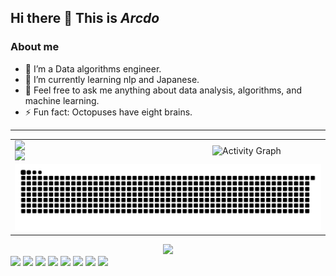## Hi there 👋  **This is *Arcdo***

### About me

- 🔭 I’m a Data algorithms engineer.
- 🌱 I’m currently learning nlp and Japanese.
- 💬 Feel free to ask me anything about data analysis, algorithms, and machine learning.
- ⚡ Fun fact: Octopuses have eight brains.
---

<table>
  <tr>
  <td style="width: 50%; text-align: left; vertical-align: top;">
    <div style="display: flex; flex-direction: column; height: auto; width: 100%;">
      <img src="https://github-readme-stats.vercel.app/api?username=arcdo&count_private=true&hide=contribs&show_icons=true&theme=buefy" style="width: 100%; height: auto;" />
      <img src="https://github-readme-stats.vercel.app/api/top-langs/?username=arcdo&layout=compact&theme=buefy" style="width: 100%; height: auto;" />
    </div>
  </td>
  <td style="width: 50%; text-align: center;">
    <img src="https://github-readme-activity-graph.vercel.app/graph?username=arcdo&days=15&bg_color=ffffff00&line=006400" alt="Activity Graph" style="width: 100%; height: auto;" />
  </td>
</tr>
  <tr>
    <td colspan="2" style="text-align: center;">
      <img src="https://raw.githubusercontent.com/arcdo/arcdo/refs/heads/output/github-contribution-grid-snake.svg" alt="GitHub Contribution Snake" style="width: 100%; height: auto;" />
    </td>
  </tr>
</table>

<div align="center"> <img src="https://github-profile-trophy.vercel.app/?username=arcdo" /> </div>

<span>
  
  <img src="https://img.shields.io/badge/-Python-7957d5?style=flat-square&logo=python&logoColor=white" />
  <img src="https://img.shields.io/badge/-Rust-7957d5?style=flat-square&logo=rust&logoColor=white" />
  <img src="https://img.shields.io/badge/-HTML5-7957d5?style=flat-square&logo=html5&logoColor=white" />
  <img src="https://img.shields.io/badge/-CSS3-7957d5?style=flat-square&logo=css3&logoColor=white" />
  <img src="https://img.shields.io/badge/-JavaScript-7957d5?style=flat-square&logo=javascript&logoColor=white" />
  <img src="https://img.shields.io/badge/-Hadoop-7957d5?style=flat-square&logo=apachehadoop&logoColor=white" />
  <img src="https://img.shields.io/badge/-HBase-7957d5?style=flat-square&logo=apachehbase&logoColor=white" />
  <img src="https://img.shields.io/badge/-Hive-7957d5?style=flat-square&logo=apachehive&logoColor=white" />
</span>






